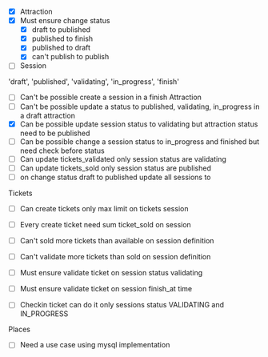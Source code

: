 
- [x] Attraction
- [x] Must ensure change status 
  - [x] draft to published
  - [x] published to finish
  - [x] published to draft
  - [x] can't publish to publish

- [ ] Session

'draft', 'published', 'validating', 'in_progress', 'finish'

- [ ] Can't be possible create a session in a finish Attraction
- [ ] Can't be possible update a status to published, validating, in_progress in a draft attraction
- [x] Can be possible update session status to validating but attraction status need to be published
- [ ] Can be possible change a session status to in_progress and finished but need check before status
- [ ] Can update tickets_validated only session status are validating
- [ ] Can update tickets_sold only session status are published
- [ ] on change status draft to published update all sessions to

Tickets 
- [ ] Can create tickets only max limit on tickets session 
- [ ] Every create ticket need sum ticket_sold on session
- [ ] Can't sold more tickets than available on session definition
- [ ] Can't validate more tickets than sold on session definition
- [ ] Must ensure validate ticket on session status validating
- [ ] Must ensure validate ticket on session finish_at time
- [ ] Checkin ticket can do it only sessions status VALIDATING and IN_PROGRESS


Places 
- [ ] Need a use case using mysql implementation


